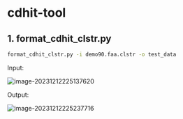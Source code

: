 # cdhit-tool

## 1. format_cdhit_clstr.py

```bash
format_cdhit_clstr.py -i demo90.faa.clstr -o test_data
```

Input:

![image-20231212225137620](https://cdn.jsdelivr.net/gh/BioGavin/Pic/img202312122251804.png)



Output:

![image-20231212225237716](https://cdn.jsdelivr.net/gh/BioGavin/Pic/img202312122252831.png)



